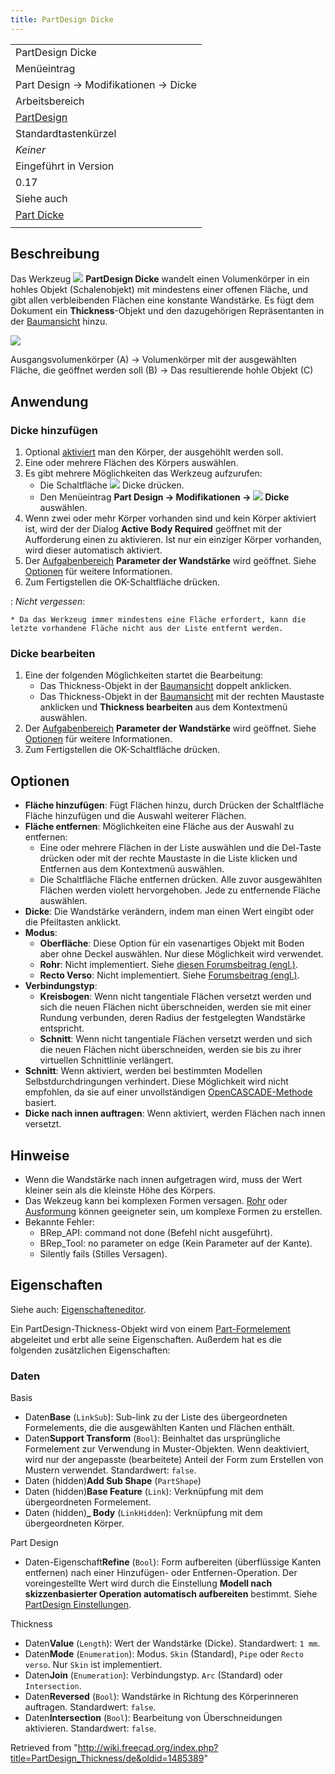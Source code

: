 ```yaml
---
title: PartDesign Dicke
---
```

|  |
| --- |
| PartDesign Dicke |
| Menüeintrag |
| Part Design → Modifikationen → Dicke |
| Arbeitsbereich |
| [PartDesign](/PartDesign_Workbench/de "PartDesign Workbench/de") |
| Standardtastenkürzel |
| *Keiner* |
| Eingeführt in Version |
| 0.17 |
| Siehe auch |
| [Part Dicke](/Part_Thickness/de "Part Thickness/de") |
|  |

## Beschreibung

Das Werkzeug ![](/images/PartDesign_Thickness.svg) **PartDesign Dicke** wandelt einen Volumenkörper in ein hohles Objekt (Schalenobjekt) mit mindestens einer offenen Fläche, und gibt allen verbleibenden Flächen eine konstante Wandstärke. Es fügt dem Dokument ein **Thickness**-Objekt und den dazugehörigen Repräsentanten in der [Baumansicht](/Tree_view/de "Tree view/de") hinzu.

![](/images/PartDesign_Thickness_example.svg)

Ausgangsvolumenkörper (A) → Volumenkörper mit der ausgewählten Fläche, die geöffnet werden soll (B) → Das resultierende hohle Objekt (C)

## Anwendung

### Dicke hinzufügen

1. Optional [aktiviert](/PartDesign_Body/de#Aktiver_Status "PartDesign Body/de") man den Körper, der ausgehöhlt werden soll.
2. Eine oder mehrere Flächen des Körpers auswählen.
3. Es gibt mehrere Möglichkeiten das Werkzeug aufzurufen:
   * Die Schaltfläche ![](/images/PartDesign_Thickness.svg) Dicke drücken.
   * Den Menüeintrag **Part Design → Modifikationen → ![](/images/PartDesign_Thickness.svg) Dicke** auswählen.
4. Wenn zwei oder mehr Körper vorhanden sind und kein Körper aktiviert ist, wird der der Dialog **Active Body Required** geöffnet mit der Aufforderung einen zu aktivieren. Ist nur ein einziger Körper vorhanden, wird dieser automatisch aktiviert.
5. Der [Aufgabenbereich](/Task_panel/de "Task panel/de") **Parameter der Wandstärke** wird geöffnet. Siehe [Optionen](#Optionen) für weitere Informationen.
6. Zum Fertigstellen die OK-Schaltfläche drücken.

:   *Nicht vergessen*:

    * Da das Werkzeug immer mindestens eine Fläche erfordert, kann die letzte vorhandene Fläche nicht aus der Liste entfernt werden.

### Dicke bearbeiten

1. Eine der folgenden Möglichkeiten startet die Bearbeitung:
   * Das Thickness-Objekt in der [Baumansicht](/Tree_view/de "Tree view/de") doppelt anklicken.
   * Das Thickness-Objekt in der [Baumansicht](/Tree_view/de "Tree view/de") mit der rechten Maustaste anklicken und **Thickness bearbeiten** aus dem Kontextmenü auswählen.
2. Der [Aufgabenbereich](/Task_panel/de "Task panel/de") **Parameter der Wandstärke** wird geöffnet. Siehe [Optionen](#Optionen) für weitere Informationen.
3. Zum Fertigstellen die OK-Schaltfläche drücken.

## Optionen

* **Fläche hinzufügen**: Fügt Flächen hinzu, durch Drücken der Schaltfläche Fläche hinzufügen und die Auswahl weiterer Flächen.
* **Fläche entfernen**: Möglichkeiten eine Fläche aus der Auswahl zu entfernen:
  + Eine oder mehrere Flächen in der Liste auswählen und die Del-Taste drücken oder mit der rechte Maustaste in die Liste klicken und Entfernen aus dem Kontextmenü auswählen.
  + Die Schaltfläche Fläche entfernen drücken. Alle zuvor ausgewählten Flächen werden violett hervorgehoben. Jede zu entfernende Fläche auswählen.
* **Dicke**: Die Wandstärke verändern, indem man einen Wert eingibt oder die Pfeiltasten anklickt.
* **Modus**:
  + **Oberfläche**: Diese Option für ein vasenartiges Objekt mit Boden aber ohne Deckel auswählen. Nur diese Möglichkeit wird verwendet.
  + **Rohr**: Nicht implementiert. Siehe [diesen Forumsbeitrag (engl.)](https://forum.freecadweb.org/viewtopic.php?p=484495#p484495).
  + **Recto Verso**: Nicht implementiert. Siehe [Forumsbeitrag (engl.)](https://forum.freecadweb.org/viewtopic.php?p=484495#p484495diesen).
* **Verbindungstyp**:
  + **Kreisbogen**: Wenn nicht tangentiale Flächen versetzt werden und sich die neuen Flächen nicht überschneiden, werden sie mit einer Rundung verbunden, deren Radius der festgelegten Wandstärke entspricht.
  + **Schnitt**: Wenn nicht tangentiale Flächen versetzt werden und sich die neuen Flächen nicht überschneiden, werden sie bis zu ihrer virtuellen Schnittlinie verlängert.
* **Schnitt**: Wenn aktiviert, werden bei bestimmten Modellen Selbstdurchdringungen verhindert. Diese Möglichkeit wird nicht empfohlen, da sie auf einer unvollständigen [OpenCASCADE-Methode](https://dev.opencascade.org/doc/refman/html/class_b_rep_offset_a_p_i___make_thick_solid.html#af78f35025a31e2ce8bd96c82fb33a981) basiert.
* **Dicke nach innen auftragen**: Wenn aktiviert, werden Flächen nach innen versetzt.

## Hinweise

* Wenn die Wandstärke nach innen aufgetragen wird, muss der Wert kleiner sein als die kleinste Höhe des Körpers.
* Das Wekzeug kann bei komplexen Formen versagen. [Rohr](/PartDesign_AdditivePipe/de "PartDesign AdditivePipe/de") oder [Ausformung](/PartDesign_AdditiveLoft "PartDesign AdditiveLoft") können geeigneter sein, um komplexe Formen zu erstellen.
* Bekannte Fehler:
  + BRep\_API: command not done (Befehl nicht ausgeführt).
  + BRep\_Tool: no parameter on edge (Kein Parameter auf der Kante).
  + Silently fails (Stilles Versagen).

## Eigenschaften

Siehe auch: [Eigenschafteneditor](/Property_editor/de "Property editor/de").

Ein PartDesign-Thickness-Objekt wird von einem [Part-Formelement](/Part_Feature/de "Part Feature/de") abgeleitet und erbt alle seine Eigenschaften. Außerdem hat es die folgenden zusätzlichen Eigenschaften:

### Daten

Basis

* Daten**Base** (`LinkSub`): Sub-link zu der Liste des übergeordneten Formelements, die die ausgewählten Kanten und Flächen enthält.
* Daten**Support Transform** (`Bool`): Beinhaltet das ursprüngliche Formelement zur Verwendung in Muster-Objekten. Wenn deaktiviert, wird nur der angepasste (bearbeitete) Anteil der Form zum Erstellen von Mustern verwendet. Standardwert: `false`.
* Daten (hidden)**Add Sub Shape** (`PartShape`)
* Daten (hidden)**Base Feature** (`Link`): Verknüpfung mit dem übergeordneten Formelement.
* Daten (hidden)**\_ Body** (`LinkHidden`): Verknüpfung mit dem übergeordneten Körper.

Part Design

* Daten-Eigenschaft**Refine** (`Bool`): Form aufbereiten (überflüssige Kanten entfernen) nach einer Hinzufügen- oder Entfernen-Operation. Der voreingestellte Wert wird durch die Einstellung **Modell nach skizzenbasierter Operation automatisch aufbereiten** bestimmt. Siehe [PartDesign Einstellungen](/PartDesign_Preferences/de#Allgemein "PartDesign Preferences/de").

Thickness

* Daten**Value** (`Length`): Wert der Wandstärke (Dicke). Standardwert: `1 mm`.
* Daten**Mode** (`Enumeration`): Modus. `Skin` (Standard), `Pipe` oder `Recto verso`. Nur `Skin` ist implementiert.
* Daten**Join** (`Enumeration`): Verbindungstyp. `Arc` (Standard) oder `Intersection`.
* Daten**Reversed** (`Bool`): Wandstärke in Richtung des Körperinneren auftragen. Standardwert: `false`.
* Daten**Intersection** (`Bool`): Bearbeitung von Überschneidungen aktivieren. Standardwert: `false`.

Retrieved from "<http://wiki.freecad.org/index.php?title=PartDesign_Thickness/de&oldid=1485389>"